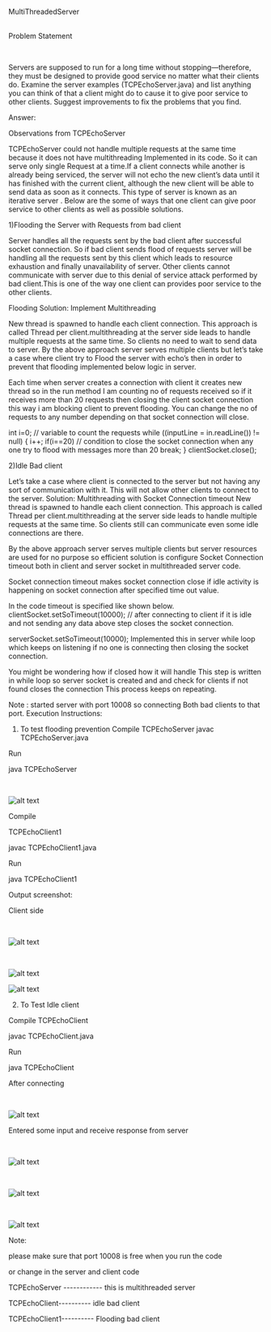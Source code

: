 </br>
 						      MultiThreadedServer
</br>

</br>

Problem Statement

</br>

Servers are supposed to run for a long time without stopping—therefore, they must be designed to provide good service no matter what their clients do. Examine the server examples (TCPEchoServer.java) and list anything you can think of that a client might do to cause it to give poor service to other clients. Suggest improvements to fix the problems that you find.

Answer:


Observations from TCPEchoServer

TCPEchoServer could not handle multiple requests at the same time because it does not have multithreading Implemented in its code. So it can serve only single Request at a time.If a client connects while another is already being serviced, the server will not echo the new client’s data until it has finished with the current client, although the new client will be able to send data as soon as it connects. This type of server is known as an  iterative server .
Below are the some of ways that one client can give poor service to other clients as well as possible solutions.


1)Flooding the Server with Requests from bad client

Server handles all the requests sent by the bad client after successful socket connection. So if bad client sends flood of requests server will be handling all the requests sent by this client which leads to resource exhaustion and finally unavailability of server. Other clients cannot communicate with server due to this denial of service attack performed by bad client.This is one of the way one client can provides poor service to the other clients.

Flooding Solution: Implement  Multithreading

New thread is spawned to handle each client connection. This approach is called Thread per client.multithreading at the server side leads to handle multiple requests at the same time. So clients no need to wait to send data to server.
By the above approach server serves multiple clients but let’s take a case where client try to Flood the server with echo’s then in order to prevent that flooding implemented below logic in server.


Each time when server creates a connection with client it creates new thread so in the run method I am counting no of requests received so if it receives more than 20 requests then closing the client socket connection this way i am blocking client to prevent flooding.
You can change the no of requests to any number depending on that socket connection will close.


int i=0; // variable to count the requests
while ((inputLine = in.readLine()) != null) {
i++;
if(i==20) // condition to close the socket connection when any one try to flood with messages more than 20
break; }
clientSocket.close();



2)Idle Bad client


Let’s take a case where client is connected to the server but not having any sort of
communication with it. This will not allow other clients to connect to the server.
Solution: Multithreading with Socket Connection timeout
New thread is spawned to handle each client connection. This approach is called Thread per client.multithreading at the server side leads to handle multiple requests at the same time. So clients still can communicate even some idle connections are there.

By the above approach server serves multiple clients but server resources are used for no purpose so efficient solution is configure Socket Connection timeout both in client and server socket in multithreaded server code.

Socket connection timeout  makes socket connection close if idle activity is happening on socket connection after specified time out value.

In the code timeout is specified like shown below.
clientSocket.setSoTimeout(10000); // after connecting to client if it is idle and not sending any data above step closes the socket connection.

serverSocket.setSoTimeout(10000);
Implemented this in server while loop which keeps on listening if no one is connecting then closing the socket connection.

You might be wondering how if closed how it will handle This step is written in while loop so server socket is created and and check for clients if not found closes the connection This process keeps on repeating.

Note :
started server with port 10008 so connecting Both bad clients to that port. Execution Instructions:

1) To test flooding prevention
Compile TCPEchoServer javac TCPEchoServer.java

Run

java TCPEchoServer

</br>

![alt text](https://github.com/RepakaRamateja/MultiThreadedServer/blob/master/images/1.png)




Compile 

TCPEchoClient1 

javac TCPEchoClient1.java

Run

java TCPEchoClient1

Output screenshot:

 Client side

</br>

![alt text](https://github.com/RepakaRamateja/MultiThreadedServer/blob/master/images/2.png)

</br>

![alt text](https://github.com/RepakaRamateja/MultiThreadedServer/blob/master/images/3.png)


![alt text](https://github.com/RepakaRamateja/MultiThreadedServer/blob/master/images/4.png)


2) To Test Idle client 

Compile TCPEchoClient 


javac TCPEchoClient.java

Run

java TCPEchoClient 

After connecting

</br>

![alt text](https://github.com/RepakaRamateja/MultiThreadedServer/blob/master/images/5.png)


Entered some input and receive response from server

</br>

![alt text](https://github.com/RepakaRamateja/MultiThreadedServer/blob/master/images/6.png)

</br>

![alt text](https://github.com/RepakaRamateja/MultiThreadedServer/blob/master/images/7.png)

</br>

![alt text](https://github.com/RepakaRamateja/MultiThreadedServer/blob/master/images/8.png)


Note:

please make sure that port 10008 is free when you run the code

or change in the server and client code 


TCPEchoServer ------------  this is multithreaded server

TCPEchoClient---------- idle bad client

TCPEchoClient1----------  Flooding bad client


